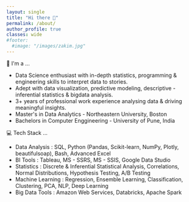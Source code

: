```yaml
---
layout: single
title: "Hi there 👋"
permalink: /about/
author_profile: true
classes: wide
#footer:
  #image: "/images/zakim.jpg"
---
```


🏁 I'm a ...
- Data Science enthusiast with in-depth statistics, programming & engineering skills to interpret data to stories.<br>
- Adept with data visualization, predictive modeling, descriptive - inferential statistics & bigdata analysis.<br>
- 3+ years of professional work experience analysing data & driving meaningful insights.<br>
- Master's in Data Analytics - Northeastern University, Boston <br>
- Bachelors in Computer Enggineering - University of Pune, India <br>

💻 Tech Stack ...

- Data Analysis : SQL, Python (Pandas, Scikit-learn, NumPy, Plotly, beautifulsoap), Bash, Advanced Excel <br>
- BI Tools : Tableau, MS - SSRS, MS - SSIS, Google Data Studio <br>
- Statistics : Discrete & Inferential Statistical Analysis, Correlations, Normal Distributions, Hypothesis Testing, A/B Testing <br>
- Machine Learning : Regression, Ensemble Learning, Classification, Clustering, PCA, NLP, Deep Learning <br>
- Big Data Tools : Amazon Web Services, Databricks, Apache Spark <br>


<div data-iframe-width="180" data-iframe-height="270" data-share-badge-id="ee0e0082-0e70-469b-9163-d644e833f478" data-share-badge-host="https://www.credly.com"></div><script type="text/javascript" async src="//cdn.credly.com/assets/utilities/embed.js"></script>

<div data-iframe-width="180" data-iframe-height="270" data-share-badge-id="403480d3-8978-4ad6-8337-0d2164a8402c" data-share-badge-host="https://www.credly.com"></div><script type="text/javascript" async src="//cdn.credly.com/assets/utilities/embed.js"></script>